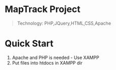# MapTrack Project
> Technology: PHP,JQuery,HTML,CSS,Apache

# Quick Start
1. Apache and PHP is needed - Use XAMPP
2. Put files into htdocs in XAMPP dir
